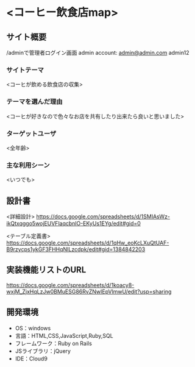 # <コーヒー飲食店map>

## サイト概要
/adminで管理者ログイン画面
admin account: admin@admin.com
               admin12

### サイトテーマ
<コーヒが飲める飲食店の収集>

### テーマを選んだ理由
<コーヒが好きなので色々なお店を共有したり出来たら良いと思いました>

### ターゲットユーザ
<全年齢>

### 主な利用シーン
<いつでも>

## 設計書
<詳細設計>
https://docs.google.com/spreadsheets/d/1SMIAsWz-ikQtxqggo5wojEUVFlaqcbnlO-EKyUs1EYg/edit#gid=0

<テーブル定義書>
https://docs.google.com/spreadsheets/d/1qHw_eoKcLXuQtUAF-B9rzycps1ykGF3FHHqNILzcdpk/edit#gid=1384842203

## 実装機能リストのURL
https://docs.google.com/spreadsheets/d/1koacy8-wxjM_ZjxHqLzJw0BMuESG86RvZNwIEpVlmwU/edit?usp=sharing

## 開発環境
- OS：windows
- 言語：HTML,CSS,JavaScript,Ruby,SQL
- フレームワーク：Ruby on Rails
- JSライブラリ：jQuery
- IDE：Cloud9





